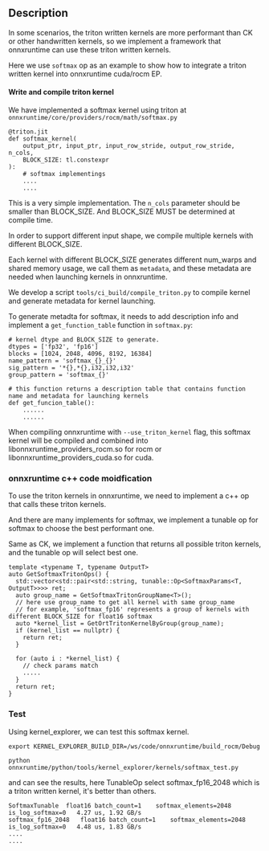 ## Description
In some scenarios, the triton written kernels are more performant than CK or other handwritten kernels, so we implement a framework that onnxruntime can use these triton written kernels.

Here we use `softmax` op as an example to show how to integrate a triton written kernel into onnxruntime cuda/rocm EP.

#### Write and compile triton kernel
We have implemented a softmax kernel using triton at `onnxruntime/core/providers/rocm/math/softmax.py`

```
@triton.jit
def softmax_kernel(
    output_ptr, input_ptr, input_row_stride, output_row_stride, n_cols,
    BLOCK_SIZE: tl.constexpr
):
    # softmax implementings
    ....
    ....
```
This is a very simple implementation. The `n_cols` parameter should be smaller than BLOCK_SIZE. And BLOCK_SIZE MUST be determined at compile time.

In order to support different input shape, we compile multiple kernels with different BLOCK_SIZE.

Each kernel with different BLOCK_SIZE generates different num_warps and shared memory usage, we call them as `metadata`, and these metadata are needed when launching kernels in onnxruntime.

We develop a script `tools/ci_build/compile_triton.py` to compile kernel and generate metadata for kernel launching.

To generate metadta for softmax, it needs to add description info and implement a `get_function_table` function in `softmax.py`:
```
# kernel dtype and BLOCK_SIZE to generate.
dtypes = ['fp32', 'fp16']
blocks = [1024, 2048, 4096, 8192, 16384]
name_pattern = 'softmax_{}_{}'
sig_pattern = '*{},*{},i32,i32,i32'
group_pattern = 'softmax_{}'

# this function returns a description table that contains function name and metadata for launching kernels
def get_funcion_table():
    ......
    ......
```

When compiling onnxruntime with `--use_triton_kernel` flag, this softmax kernel will be compiled and combined into libonnxruntime_providers_rocm.so for rocm or libonnxruntime_providers_cuda.so for cuda.

### onnxruntime c++ code moidfication
To use the triton kernels in onnxruntime, we need to implement a c++ op that calls these triton kernels.

And there are many implements for softmax, we implement a tunable op for softmax to choose the best performant one.

Same as CK, we implement a function that returns all possible triton kernels, and the tunable op will select best one.

```
template <typename T, typename OutputT>
auto GetSoftmaxTritonOps() {
  std::vector<std::pair<std::string, tunable::Op<SoftmaxParams<T, OutputT>>>> ret;
  auto group_name = GetSoftmaxTritonGroupName<T>();
  // here use group_name to get all kernel with same group_name
  // for example, 'softmax_fp16' represents a group of kernels with different BLOCK_SIZE for float16 softmax
  auto *kernel_list = GetOrtTritonKernelByGroup(group_name);
  if (kernel_list == nullptr) {
    return ret;
  }

  for (auto i : *kernel_list) {
    // check params match
    .....
  }
  return ret;
}
```

### Test
Using kernel_explorer, we can test this softmax kernel.
```
export KERNEL_EXPLORER_BUILD_DIR=/ws/code/onnxruntime/build_rocm/Debug

python onnxruntime/python/tools/kernel_explorer/kernels/softmax_test.py
```
and can see the results, here TunableOp select softmax_fp16_2048 which is a triton written kernel, it's better than others.
```
SoftmaxTunable	float16 batch_count=1    softmax_elements=2048 is_log_softmax=0   4.27 us, 1.92 GB/s
softmax_fp16_2048	float16 batch_count=1    softmax_elements=2048 is_log_softmax=0   4.48 us, 1.83 GB/s
....
....
```
